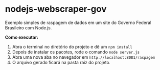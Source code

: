 nodejs-webscraper-gov
================

Exemplo simples de raspagem de dados em um site do Governo Federal Brasileiro com Node.js.

**Como executar:**

 1. Abra o terminal no diretório do projeto e dê um `npm install`
 2. Depois de instalar os pacotes, rode o comando `node server.js`
 3. Abra uma nova aba no navegador em `http://localhost:8081/raspagem`
 4. O arquivo gerado ficará na pasta raiz do projeto.